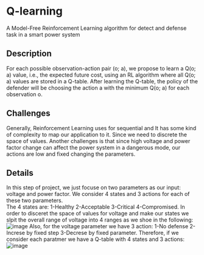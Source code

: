 # Q-learning
A Model-Free Reinforcement Learning algorithm for detect and defense task in a smart power system
## Description
For each possible observation-action pair (o; a), we propose to learn a Q(o; a) value, i.e., the expected future cost, using an RL algorithm where all Q(o; a) values are stored in a Q-table. After learning the Q-table, the policy of the defender will be choosing the action a with the minimum Q(o; a) for each observation o.
## Challenges
Generally, Reinforcement Learning uses for sequential and It has some kind of complexity to map our application to it. Since we need to discrete the space of values. 
Another challenges is that since high voltage and power factor change can affect the power system in a dangerous mode, our actions are low and fixed changing the parameters.

## Details
In this step of project, we just focuse on two parameters as our input: voltage and power factor. We consider 4 states and 3 actions for each of these two parameters.\
The 4 states are: 1-Healthy 2-Acceptable 3-Critical 4-Compromised. In order to disceret the space of values for voltage and make our states we slpit the overall range of voltage into 4 ranges as we shoe in the following:\
![image](https://user-images.githubusercontent.com/20415408/43529592-7f97f8ce-9560-11e8-9700-302cd75c7eda.png)
Also, for the voltage parameter we have 3 action: 1-No defense 2-Increse by fixed step 3-Decrese by fixed parameter.
Therefore, if we consider each paratmer we have a Q-table with 4 states and 3 actions:
![image](https://user-images.githubusercontent.com/20415408/43530158-c0357626-9561-11e8-9f65-85b1189bb89b.png)



